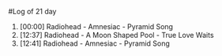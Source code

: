 #Log of 21 day

1. [00:00] Radiohead - Amnesiac - Pyramid Song
1. [12:37] Radiohead - A Moon Shaped Pool - True Love Waits
1. [12:41] Radiohead - Amnesiac - Pyramid Song
